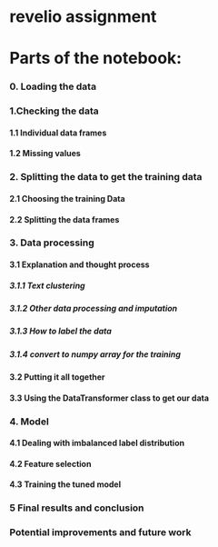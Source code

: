 # revelio assignment

# Parts of the notebook:

### 0. Loading the data

### 1.Checking the data
#### 1.1 Individual data frames
#### 1.2 Missing values

### 2. Splitting the data to get the training data
#### 2.1 Choosing the training Data
#### 2.2 Splitting the data frames

### 3. Data processing
#### 3.1 Explanation and thought process
##### 3.1.1 Text clustering
##### 3.1.2 Other data processing and imputation
##### 3.1.3 How to label the data
##### 3.1.4 convert to numpy array for the training
#### 3.2 Putting it all together
#### 3.3 Using the DataTransformer class to get our data

### 4. Model
#### 4.1 Dealing with imbalanced label distribution
#### 4.2 Feature selection
#### 4.3 Training the tuned model

### 5 Final results and conclusion

### Potential improvements and future work
